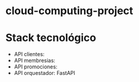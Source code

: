 # cloud-computing-project


# Stack tecnológico

- API clientes: 
- API membresias:
- API promociones:
- API orquestador: FastAPI

